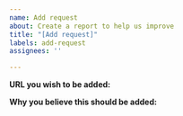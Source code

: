 ```yaml
---
name: Add request
about: Create a report to help us improve
title: "[Add request]"
labels: add-request
assignees: ''

---
```


**URL you wish to be added:**

**Why you believe this should be added:**
